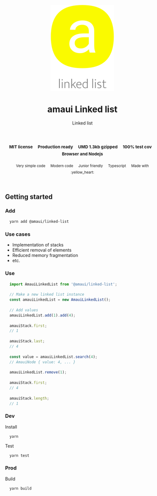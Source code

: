 
</br >
</br >

<p align='center'>
  <a target='_blank' rel='noopener noreferrer' href='#'>
    <img src='utils/images/logo.svg' alt='amaui logo' />
  </a>
</p>

<h1 align='center'>amaui Linked list</h1>

<p align='center'>
  Linked list
</p>

<br />

<h3 align='center'>
  <sub>MIT license&nbsp;&nbsp;&nbsp;&nbsp;</sub>
  <sub>Production ready&nbsp;&nbsp;&nbsp;&nbsp;</sub>
  <sub>UMD 1.3kb gzipped&nbsp;&nbsp;&nbsp;&nbsp;</sub>
  <sub>100% test cov&nbsp;&nbsp;&nbsp;&nbsp;</sub>
  <sub>Browser and Nodejs</sub>
</h3>

<p align='center'>
  <sub>Very simple code&nbsp;&nbsp;&nbsp;&nbsp;</sub>
  <sub>Modern code&nbsp;&nbsp;&nbsp;&nbsp;</sub>
  <sub>Junior friendly&nbsp;&nbsp;&nbsp;&nbsp;</sub>
  <sub>Typescript&nbsp;&nbsp;&nbsp;&nbsp;</sub>
  <sub>Made with :yellow_heart:</sub>
</p>

<br />

## Getting started

### Add

```sh
  yarn add @amaui/linked-list
```

### Use cases
- Implementation of stacks
- Efficient removal of elements
- Reduced memory fragmentation
- etc.

### Use

```javascript
  import AmauiLinkedList from '@amaui/linked-list';

  // Make a new linked list instance
  const amauiLinkedList = new AmauiLinkedList();

  // Add values
  amauiLinkedList.add(1).add(4);

  amauiStack.first;
  // 1

  amauiStack.last;
  // 4

  const value = amauiLinkedList.search(4);
  // AmauiNode { value: 4, ... }

  amauiLinkedList.remove(1);

  amauiStack.first;
  // 4

  amauiStack.length;
  // 1
```

### Dev

Install

```sh
  yarn
```

Test

```sh
  yarn test
```

### Prod

Build

```sh
  yarn build
```
